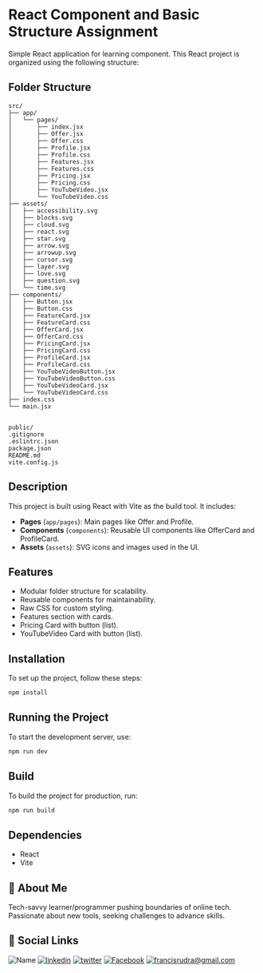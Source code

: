 # React Component and Basic Structure Assignment

Simple React application for learning component. This React project is organized using the following structure:

## Folder Structure

```plaintext
src/
├── app/
│   └── pages/
│       ├── index.jsx
│       ├── Offer.jsx
│       ├── Offer.css
│       ├── Profile.jsx
│       ├── Profile.css
│       ├── Features.jsx
│       ├── Features.css
│       ├── Pricing.jsx
│       ├── Pricing.css
│       ├── YouTubeVideo.jsx
│       └── YouTubeVideo.css
├── assets/
│   ├── accessibility.svg
│   ├── blocks.svg
│   ├── cloud.svg
│   ├── react.svg
│   ├── star.svg
│   ├── arrow.svg
│   ├── arrowup.svg
│   ├── cursor.svg
│   ├── layer.svg
│   ├── love.svg
│   ├── question.svg
│   └── time.svg
├── components/
│   ├── Button.jsx
│   ├── Button.css
│   ├── FeatureCard.jsx
│   ├── FeatureCard.css
│   ├── OfferCard.jsx
│   ├── OfferCard.css
│   ├── PricingCard.jsx
│   ├── PricingCard.css
│   ├── ProfileCard.jsx
│   ├── ProfileCard.css
│   ├── YouTubeVideoButton.jsx
│   ├── YouTubeVideoButton.css
│   ├── YouTubeVideoCard.jsx
│   └── YouTubeVideoCard.css
├── index.css
└── main.jsx


public/
.gitignore
.eslintrc.json
package.json
README.md
vite.config.js
```

## Description

This project is built using React with Vite as the build tool. It includes:

-   **Pages** (`app/pages`): Main pages like Offer and Profile.
-   **Components** (`components`): Reusable UI components like OfferCard and ProfileCard.
-   **Assets** (`assets`): SVG icons and images used in the UI.

## Features

-   Modular folder structure for scalability.
-   Reusable components for maintainability.
-   Raw CSS for custom styling.
-   Features section with cards.
-   Pricing Card with button (list).
-   YouTubeVideo Card with button (list).

## Installation

To set up the project, follow these steps:

```bash
npm install
```

## Running the Project

To start the development server, use:

```bash
npm run dev
```

## Build

To build the project for production, run:

```bash
npm run build
```

## Dependencies

-   React
-   Vite

## 🚀 About Me

Tech-savvy learner/programmer pushing boundaries of online tech. Passionate about new tools, seeking challenges to advance skills.

## 🔗 Social Links

![Name](https://img.shields.io/badge/Name-Francis%20Rudra%20D%20Cruze-yellowgreen?style=for-the-badge)
[![linkedin](https://img.shields.io/badge/linkedin-0A66C2?style=for-the-badge&logo=linkedin&logoColor=white)](https://www.linkedin.com/in/rudradcruze)
[![twitter](https://img.shields.io/badge/twitter-1DA1F2?style=for-the-badge&logo=twitter&logoColor=white)](https://twitter.com/rudradcruze)
[![Facebook](https://img.shields.io/badge/facebook-4267B2?style=for-the-badge&logo=facebook&logoColor=white)](https://facebook.com/rudradcruze)
[![francisrudra@gmail.com](https://img.shields.io/badge/gmail-4267B2?style=for-the-badge&logo=gmail&logoColor=white)](mailto:francisrudra@gmail.com)
 
 
